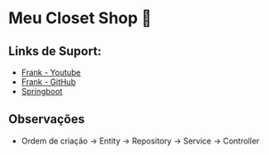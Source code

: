 # Meu Closet Shop 👗

## Links de Suport:
- [Frank - Youtube](https://www.youtube.com/@FrankCardoso)
- [Frank - GitHub](https://github.com/frankwco/loja-virtual-2022)
- [Springboot](https://start.spring.io/)

## Observações 

* Ordem de criação 
 -> Entity -> Repository -> Service -> Controller


